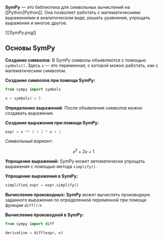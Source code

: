 **SymPy** — это библиотека для символьных вычислений на [[Python|Python]]. Она позволяет работать с математическими выражениями в аналитическом виде, решать уравнения, упрощать выражения и многое другое.

![[SymPy.png]]

## Основы SymPy

**Создание символов**: В SymPy символы объявляются с помощью `symbols()`. Здесь `x` — это переменная, с которой можно работать, как с математическим символом.

**Создание символов при помощи SymPy:**

```Python
from sympy import symbols

x = symbols('x')
```

**Определение выражений**: После объявления символов можно создавать выражения.

**Создание выражения при помощи SymPy:**

```Python
expr = x ** 2 + 2 * x + 1
```

*Символьный вариант:*

$$x^2 + 2x + 1$$

**Упрощение выражений:** SymPy может автоматически упрощать выражения с помощью метода `simplify()`.

**Упрощение выражения в SymPy:**

```Python
simplified_expr = expr.simplify()
```

**Вычисление производных:** **SymPy** может вычислять производную заданного выражения по определенной переменной при помощи функции `diff()`.ч

**Вычисление производной в SymPy:**

```Python
from sympy import diff

derivative = diff(expr, x)
```